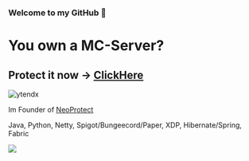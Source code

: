 ### Welcome to my GitHub 👋

# You own a MC-Server?
## Protect it now -> [ClickHere](https://neoprotect.net)

<p align="left"> <img src="https://komarev.com/ghpvc/?username=ytendx&label=Profile%20views&color=ff0000&style=plastic" alt="ytendx" /> </p>

Im Founder of [NeoProtect](https://neoprotect.net/)

Java, Python, Netty, Spigot/Bungeecord/Paper, XDP, Hibernate/Spring, Fabric

<p align="left"><img src="https://github-readme-stats.vercel.app/api?username=ytendx&show_icons=true&theme=radical" /></p>
